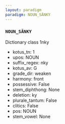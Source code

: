 ```yaml
---
layout: paradigm
paradigm: NOUN_SÄNKY
---
```

### ` NOUN_SÄNKY `

Dictionary class 1nky
* kotus_tn: 1
* upos: NOUN
* suffix_regex: nky
* kotus_av: G
* grade_dir: weaken
* harmony: front
* possessive: False
* stem_diphthong: None
* deletion: ky
* plurale_tantum: False
* clitics: False
* pos: NOUN
* stem_vowel: None
